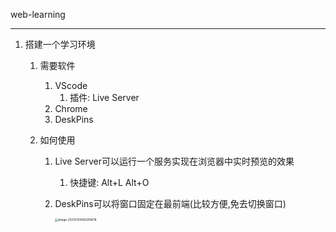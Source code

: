 web-learning

---



1. 搭建一个学习环境

   1. 需要软件

      1. VScode
         1. 插件:	Live Server
      2. Chrome
      3. DeskPins
      
   2. 如何使用
   
      1. Live  Server可以运行一个服务实现在浏览器中实时预览的效果
   
         1. 快捷键: Alt+L Alt+O
   
      2. DeskPins可以将窗口固定在最前端(比较方便,免去切换窗口)
      
         <img src="https://cdn.jsdelivr.net/gh/xx025/cloudimg/img/image-20210304092918618.png" alt="image-20210304092918618" style="zoom:33%;" />
   